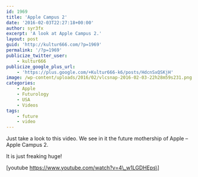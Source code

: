 ```yaml
---
id: 1969
title: 'Apple Campus 2'
date: '2016-02-03T22:27:18+00:00'
author: syr3fx
excerpt: 'A look at Apple Campus 2.'
layout: post
guid: 'http://kultur666.com/?p=1969'
permalink: '/?p=1969'
publicize_twitter_user:
    - kultur666
publicize_google_plus_url:
    - 'https://plus.google.com/+Kultur666-k6/posts/HdcnSxQSKjH'
image: /wp-content/uploads/2016/02/vlcsnap-2016-02-03-22h28m59s231.png
categories:
    - Apple
    - Futurology
    - USA
    - Videos
tags:
    - future
    - video
---
```


Just take a look to this video. We see in it the future mothership of Apple – Apple Campus 2.

It is just freaking huge!

\[youtube https://www.youtube.com/watch?v=4\_w1LGDHEps\]
